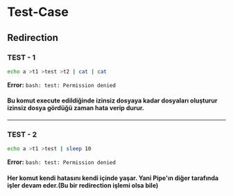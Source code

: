 #  Test-Case
## Redirection



### TEST - 1
```bash
echo a >t1 >test >t2 | cat | cat
```
**Error:** `bash: test: Permission denied`
#### Bu komut execute edildiğinde izinsiz dosyaya kadar dosyaları oluşturur izinsiz dosya gördüğü zaman hata verip durur.

---

### TEST - 2
```bash
echo a >t1 >test | sleep 10
```
**Error:** `bash: test: Permission denied`
#### Her komut kendi hatasını kendi içinde yaşar. Yani Pipe'ın diğer tarafında işler devam eder.(Bu bir redirection işlemi olsa bile)


